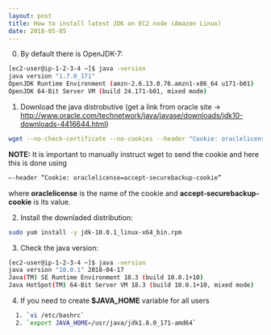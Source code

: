 ```yaml
---
layout: post
title: How to install latest JDK on EC2 node (Amazon Linux)
date: 2018-05-05
---  
```


0. By default there is OpenJDK-7:
```bash
[ec2-user@ip-1-2-3-4 ~]$ java -version
java version "1.7.0_171"
OpenJDK Runtime Environment (amzn-2.6.13.0.76.amzn1-x86_64 u171-b01)
OpenJDK 64-Bit Server VM (build 24.171-b01, mixed mode)
```

1. Download the java distrobutive (get a link from oracle site -> http://www.oracle.com/technetwork/java/javase/downloads/jdk10-downloads-4416644.html)
```bash
wget --no-check-certificate --no-cookies --header "Cookie: oraclelicense=accept-securebackup-cookie" http://download.oracle.com/otn-pub/java/jdk/10.0.1+10/fb4372174a714e6b8c52526dc134031e/jdk-10.0.1_linux-x64_bin.rpm
```
**NOTE:** It is important to manually instruct wget to send the cookie and here this is done using  
```bash
–-header “Cookie: oraclelicense=accept-securebackup-cookie”
```  
where **oraclelicense** is the name of the cookie and **accept-securebackup-cookie** is its value.

2. Install the downladed distribution: 
```bash
sudo yum install -y jdk-10.0.1_linux-x64_bin.rpm
```

3. Check the java version:
```bash
[ec2-user@ip-1-2-3-4 ~]$ java -version
java version "10.0.1" 2018-04-17
Java(TM) SE Runtime Environment 18.3 (build 10.0.1+10)
Java HotSpot(TM) 64-Bit Server VM 18.3 (build 10.0.1+10, mixed mode)
```

4. If you need to create **$JAVA_HOME** variable for all users
```bash
  1. `vi /etc/bashrc`
  2. `export JAVA_HOME=/usr/java/jdk1.8.0_171-amd64`
```
